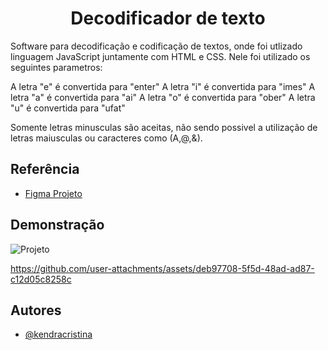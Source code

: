 <h1 align="center">Decodificador de texto</h1>

Software para decodificação e codificação de textos, onde foi utlizado linguagem JavaScript juntamente com HTML e CSS. Nele foi utilizado os seguintes parametros:

A letra "e" é convertida para "enter"
A letra "i" é convertida para "imes"
A letra "a" é convertida para "ai"
A letra "o" é convertida para "ober"
A letra "u" é convertida para "ufat"

Somente letras minusculas são aceitas, não sendo possivel a utilização de letras maiusculas ou caracteres como (A,@,&).



## Referência

 - [Figma Projeto](https://www.figma.com/design/tvFEYhVfZTjdJ5P24RGV21/Alura-Challenge---Desafio-1---L%C3%B3gica?node-id=0-1&t=Kz4maIZGVFkK0kyQ-0)
 

## Demonstração
![Projeto](https://github.com/user-attachments/assets/cce89506-99b6-4e98-86b9-c9365f960f9f)


https://github.com/user-attachments/assets/deb97708-5f5d-48ad-ad87-c12d05c8258c





## Autores

- [@kendracristina](https://www.linkedin.com/in/kendra-cristina/)
